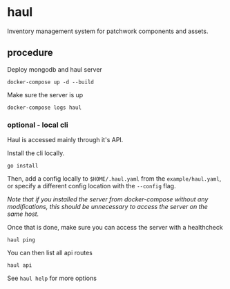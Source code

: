 # haul

Inventory management system for patchwork components and assets.

## procedure

Deploy mongodb and haul server

`docker-compose up -d --build`

Make sure the server is up

`docker-compose logs haul`

### optional - local cli

Haul is accessed mainly through it's API.

Install the cli locally.

`go install`

Then, add a config locally to `$HOME/.haul.yaml` from the `example/haul.yaml`, or specify a different config location with the `--config` flag. 

*Note that if you installed the server from docker-compose without any modifications, this should be unnecessary to access the server on the same host.*

Once that is done, make sure you can access the server with a healthcheck

`haul ping`

You can then list all api routes

`haul api`

See `haul help` for more options
